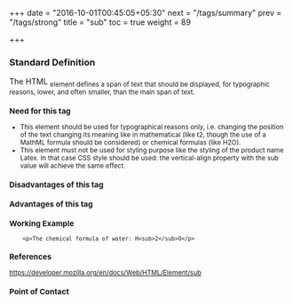 +++
date = "2016-10-01T00:45:05+05:30"
next = "/tags/summary"
prev = "/tags/strong"
title = "sub"
toc = true
weight = 89

+++

<h3>Standard Definition</h3>
    The HTML <sub> element defines a span of text that should be displayed, for typographic reasons, lower, and often smaller, than the main span of text.

<h3>Need for this tag</h3>
<ul>
  <li>This element should be used for typographical reasons only, i.e. changing the position of the text changing its meaning like in mathematical (like t2, though the use of a MathML formula should be considered) or chemical formulas (like H2O).</li>
  <li>This element must not be used for styling purpose like the styling of the product name Latex. In that case CSS style should be used: the vertical-align property with the sub value will achieve the same effect.</li>
</ul>

<h3>Disadvantages of this tag</h3>

<h3>Advantages of this tag</h3>

<h3>Working Example</h3>

        <p>The chemical formula of water: H<sub>2</sub>O</p>

<h3>References</h3>

https://developer.mozilla.org/en/docs/Web/HTML/Element/sub

<h3>Point of Contact</h3>
